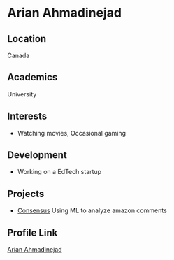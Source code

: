 # Arian Ahmadinejad

## Location

Canada

## Academics

University

## Interests

-   Watching movies, Occasional gaming

## Development

-   Working on a EdTech startup

## Projects

-   [Consensus](https://github.com/nickyp17/consensus) Using ML to analyze amazon comments

## Profile Link

[Arian Ahmadinejad](https://github.com/arian81)
